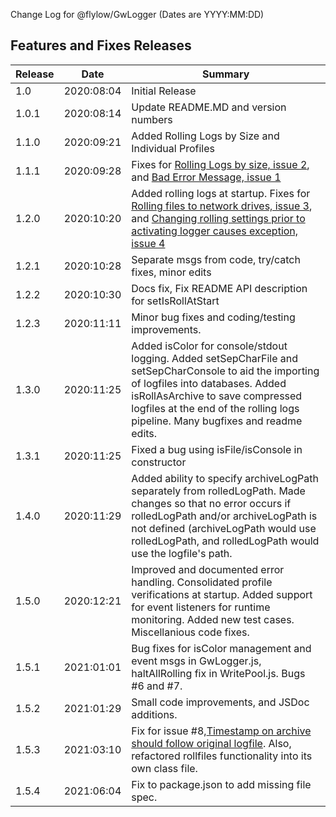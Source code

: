 Change Log for @flylow/GwLogger
(Dates are YYYY:MM:DD)

## Features and Fixes Releases ##
|Release   |Date| Summary  |
| ------------ | -- | ------------ |
| 1.0	| 2020:08:04 | Initial Release |
| 1.0.1 | 2020:08:14 | Update README.MD and version numbers |
| 1.1.0 | 2020:09:21 | Added Rolling Logs by Size and Individual Profiles |
| 1.1.1 | 2020:09:28 | Fixes for [Rolling Logs by size, issue 2](https://github.com/flylow/GwLogger/issues/2 "Rolling Logs by size, issue 2"), and [Bad Error Message, issue 1](https://github.com/flylow/GwLogger/issues/1 "Bad Error Message, issue 1") |
| 1.2.0 | 2020:10:20 | Added rolling logs at startup.  Fixes for [Rolling files to network drives, issue 3](https://github.com/flylow/GwLogger/issues/3 "Rolling files to network drives, issue 3"), and [Changing rolling settings prior to activating logger causes exception, issue 4](https://github.com/flylow/GwLogger/issues/4 "Changing rolling settings prior to activating logger causes exception, issue 4") |
| 1.2.1 | 2020:10:28 | Separate msgs from code, try/catch fixes, minor edits |
| 1.2.2 | 2020:10:30 | Docs fix, Fix README API description for setIsRollAtStart |
| 1.2.3 | 2020:11:11 | Minor bug fixes and coding/testing improvements. |
| 1.3.0 | 2020:11:25 | Added isColor for console/stdout logging. Added setSepCharFile and setSepCharConsole to aid the importing of logfiles into databases. Added isRollAsArchive to save compressed logfiles at the end of the rolling logs pipeline. Many bugfixes and readme edits.|
| 1.3.1 | 2020:11:25 | Fixed a bug using isFile/isConsole in constructor
| 1.4.0 | 2020:11:29 | Added ability to specify archiveLogPath separately from rolledLogPath.  Made changes so that no error occurs if rolledLogPath and/or archiveLogPath is not defined (archiveLogPath would use rolledLogPath, and rolledLogPath would use the logfile\'s path. |
| 1.5.0 | 2020:12:21 | Improved and documented error handling. Consolidated profile verifications at startup. Added support for event listeners for runtime monitoring. Added new test cases. Miscellanious code fixes.|
| 1.5.1 | 2021:01:01 | Bug fixes for isColor management and event msgs in GwLogger.js, haltAllRolling fix in WritePool.js. Bugs #6 and #7. |
| 1.5.2 | 2021:01:29 | Small code improvements, and JSDoc additions. |
| 1.5.3 | 2021:03:10 | Fix for issue #8,[Timestamp on archive should follow original logfile](https://github.com/flylow/GwLogger/issues/8#issue-823236730). Also, refactored rollfiles functionality into its own class file.
| 1.5.4	| 2021:06:04 | Fix to package.json to add missing file spec. |

